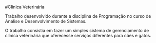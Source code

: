 #Clínica Veterinária

Trabalho desenvolvido durante a disciplina de Programação no curso de Análise e Desenvolvimento de Sistemas.

O trabalho consistia em fazer um simples sistema de gerenciamento de clínica veterinária
que oferecesse serviços diferentes para cães e gatos.
